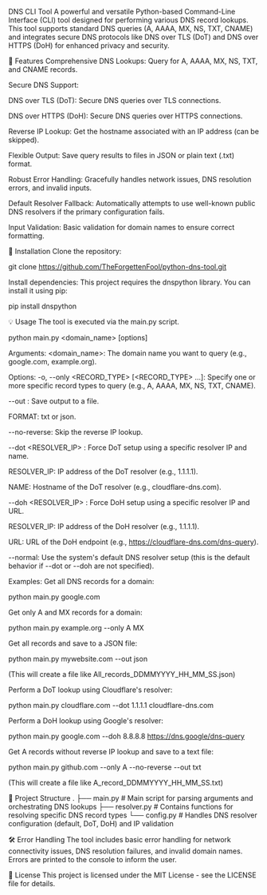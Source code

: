 DNS CLI Tool
A powerful and versatile Python-based Command-Line Interface (CLI) tool designed for performing various DNS record lookups. This tool supports standard DNS queries (A, AAAA, MX, NS, TXT, CNAME) and integrates secure DNS protocols like DNS over TLS (DoT) and DNS over HTTPS (DoH) for enhanced privacy and security.

🌟 Features
Comprehensive DNS Lookups: Query for A, AAAA, MX, NS, TXT, and CNAME records.

Secure DNS Support:

DNS over TLS (DoT): Secure DNS queries over TLS connections.

DNS over HTTPS (DoH): Secure DNS queries over HTTPS connections.

Reverse IP Lookup: Get the hostname associated with an IP address (can be skipped).

Flexible Output: Save query results to files in JSON or plain text (.txt) format.

Robust Error Handling: Gracefully handles network issues, DNS resolution errors, and invalid inputs.

Default Resolver Fallback: Automatically attempts to use well-known public DNS resolvers if the primary configuration fails.

Input Validation: Basic validation for domain names to ensure correct formatting.

🚀 Installation
Clone the repository:

git clone https://github.com/TheForgettenFool/python-dns-tool.git


Install dependencies:
This project requires the dnspython library. You can install it using pip:

pip install dnspython

💡 Usage
The tool is executed via the main.py script.

python main.py <domain_name> [options]

Arguments:
<domain_name>: The domain name you want to query (e.g., google.com, example.org).

Options:
-o, --only <RECORD_TYPE> [<RECORD_TYPE> ...]: Specify one or more specific record types to query (e.g., A, AAAA, MX, NS, TXT, CNAME).

--out <FORMAT>: Save output to a file.

FORMAT: txt or json.

--no-reverse: Skip the reverse IP lookup.

--dot <RESOLVER_IP> <NAME>: Force DoT setup using a specific resolver IP and name.

RESOLVER_IP: IP address of the DoT resolver (e.g., 1.1.1.1).

NAME: Hostname of the DoT resolver (e.g., cloudflare-dns.com).

--doh <RESOLVER_IP> <URL>: Force DoH setup using a specific resolver IP and URL.

RESOLVER_IP: IP address of the DoH resolver (e.g., 1.1.1.1).

URL: URL of the DoH endpoint (e.g., https://cloudflare-dns.com/dns-query).

--normal: Use the system's default DNS resolver setup (this is the default behavior if --dot or --doh are not specified).

Examples:
Get all DNS records for a domain:

python main.py google.com

Get only A and MX records for a domain:

python main.py example.org --only A MX

Get all records and save to a JSON file:

python main.py mywebsite.com --out json

(This will create a file like All_records_DDMMYYYY_HH_MM_SS.json)

Perform a DoT lookup using Cloudflare's resolver:

python main.py cloudflare.com --dot 1.1.1.1 cloudflare-dns.com

Perform a DoH lookup using Google's resolver:

python main.py google.com --doh 8.8.8.8 https://dns.google/dns-query

Get A records without reverse IP lookup and save to a text file:

python main.py github.com --only A --no-reverse --out txt

(This will create a file like A_record_DDMMYYYY_HH_MM_SS.txt)

📂 Project Structure
.
├── main.py        # Main script for parsing arguments and orchestrating DNS lookups
├── resolver.py    # Contains functions for resolving specific DNS record types
└── config.py      # Handles DNS resolver configuration (default, DoT, DoH) and IP validation

🛠️ Error Handling
The tool includes basic error handling for network connectivity issues, DNS resolution failures, and invalid domain names. Errors are printed to the console to inform the user.

📄 License
This project is licensed under the MIT License - see the LICENSE file for details.

